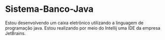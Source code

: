 # Sistema-Banco-Java
Estou desenvolvendo um caixa eletrônico utilizando a linguagem de programação java. Estou realizando por meio do Intellij uma IDE da empresa JetBrains. 
